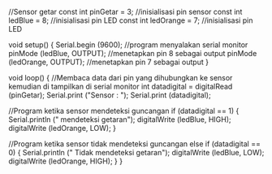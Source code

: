 //Sensor getar
const int pinGetar = 3;     //inisialisasi pin sensor
const int ledBlue = 8;       //inisialisasi pin LED
const int ledOrange = 7;     //inisialisasi pin LED

void setup() {
Serial.begin (9600);        //program menyalakan serial monitor
pinMode (ledBlue, OUTPUT);   //menetapkan pin 8 sebagai output
pinMode (ledOrange, OUTPUT); //menetapkan pin 7 sebagai output
}

void loop() {
//Membaca data dari pin yang dihubungkan ke sensor kemudian di tampilkan di serial monitor
int datadigital = digitalRead (pinGetar);
Serial.print ("Sensor : ");
Serial.print (datadigital);

//Program ketika sensor mendeteksi guncangan
if (datadigital == 1) {
  Serial.println (" mendeteksi getaran");
  digitalWrite (ledBlue, HIGH);
  digitalWrite (ledOrange, LOW);
}

//Program ketika sensor tidak mendeteksi guncangan
else if (datadigital == 0) {
  Serial.println (" Tidak mendeteksi getaran");
  digitalWrite (ledBlue, LOW);
  digitalWrite (ledOrange, HIGH);
}
}
